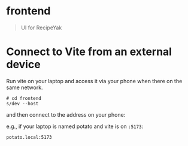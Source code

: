 # frontend

> UI for RecipeYak

# Connect to Vite from an external device

Run vite on your laptop and access it via your phone when there on the same
network.

```shell
# cd frontend
s/dev --host
```

and then connect to the address on your phone:

e.g., if your laptop is named potato and vite is on `:5173`:

```
potato.local:5173
```
